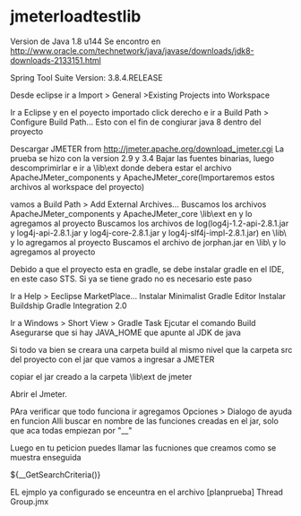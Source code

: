 # jmeterloadtestlib

Version de Java 1.8 u144
Se encontro en http://www.oracle.com/technetwork/java/javase/downloads/jdk8-downloads-2133151.html

Spring Tool Suite Version: 3.8.4.RELEASE

Desde eclipse ir a 
Import > General >Existing Projects into Workspace

Ir a Eclipse y en el poyecto importado click derecho e ir a 
Build Path > Configure Build Path...
Esto con el fin de congiurar java 8 dentro del proyecto

Descargar JMETER from http://jmeter.apache.org/download_jmeter.cgi
La prueba se hizo con la version 2.9 y 3.4
Bajar las fuentes binarias, luego descomprimirlar e ir a \lib\ext  donde debera estar el 
archivo ApacheJMeter_components y ApacheJMeter_core(Importaremos estos archivos al workspace del proyecto)

vamos a Build Path > Add External Archives... 
Buscamos los archivos ApacheJMeter_components y ApacheJMeter_core \lib\ext en y lo agregamos al proyecto
Buscamos los archivos de  log(log4j-1.2-api-2.8.1.jar y log4j-api-2.8.1.jar y log4j-core-2.8.1.jar y log4j-slf4j-impl-2.8.1.jar) en \lib\  y lo agregamos al proyecto
Buscamos el archivo de jorphan.jar en \lib\  y lo agregamos al proyecto


Debido a que el proyecto esta en gradle, se debe instalar gradle en el IDE, en este caso STS. Si ya se tiene grado 
no es necesario este paso

Ir a Help  > Eeclipse MarketPlace...
Instalar Minimalist Gradle Editor
Instalar Buildship Gradle Integration 2.0

Ir a Windows > Short View > Gradle Task 
Ejcutar el comando Build
Asegurarse que si hay JAVA_HOME que apunte al JDK de java


Si todo va bien  se creara una carpeta build al mismo nivel que la carpeta src del proyecto con el  jar que vamos a 
ingresar a JMETER


copiar el jar creado a la carpeta \lib\ext de jmeter

Abrir el Jmeter.

PAra verificar que todo funciona ir agregamos
Opciones > Dialogo de ayuda en funcion 
Alli buscar en nombre de las funciones creadas en el jar, solo que aca todas empiezan por "__"

Luego  en tu peticion puedes llamar las fucniones que creamos como se muestra enseguida

<request type="ACCOMMODATIONS_AVAIL" version="4.1" cache="yes" accessPoint="10" checkLogin="false" >
	<client code="EEMISO" branch="4905" groupCode="" password="zipvhbm9rr"/>
	<language code="SPA"/>
	<searchCriteria>
		${__GetSearchCriteria()}
		<criterion code="priceType" type="2" value="3"/>
		<criterion code="showPvp" type="2" value="0"/>
	</searchCriteria>
	<period start="${__GetPeriodStart(PERIODSTART)}" end="${__GetPeriodEnd(${PERIODSTART})}"/>
	<rooms>
		<room type="1" adults="${__Random(1,4, ADULTSR1)}" children="${__GetChildrenFromAdults(${ADULTSR1})}"/>
		<room type="2" adults="${__Random(1,4, ADULTSR2)}" children="${__GetChildrenFromAdults(${ADULTSR2})}"/>
	</rooms>
</request>

EL ejmplo ya configurado se enceuntra en el archivo [planprueba] Thread Group.jmx




